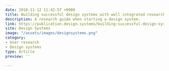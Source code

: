 ```yaml
---
date: 2018-11-12 11:42:57 +0000
title: Building successful design systems with well integrated research
description: A research guide when starting a design system.
link: https://publication.design.systems/building-successful-design-systems-with-a-well-integrated-research-550dd463039a
site: Design Systems
image: "/assets/images/designsystems.png"
category:
- User research
- Design systems
type: Article
preview: ''

---
```

